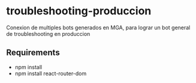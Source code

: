 # troubleshooting-produccion
Conexion de multiples bots generados en MGA, para lograr un bot general de troubleshooting en produccion


## Requirements
-   npm install
-   npm install react-router-dom